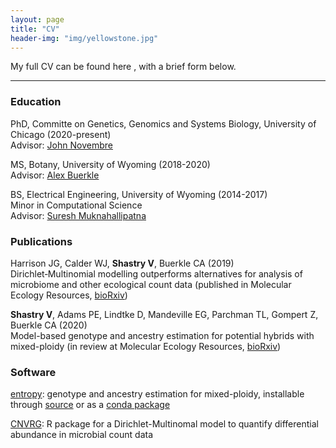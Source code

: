 ```yaml
---
layout: page
title: "CV"
header-img: "img/yellowstone.jpg"
---
```


My full CV can be found here <a href="/docs/CV_vshastry-2.pdf" target="_blank"><i class="fa fa-file-text fa-md"></i></a>, with a brief form below.   

___

### Education  

PhD, Committe on Genetics, Genomics and Systems Biology, University of Chicago (2020-present)  
Advisor: [John Novembre](http://jnpopgen.org)  

MS, Botany, University of Wyoming (2018-2020)  
Advisor: [Alex Buerkle](http://uwyo.edu/buerkle)

BS, Electrical Engineering, University of Wyoming (2014-2017)  
Minor in Computational Science  
Advisor: [Suresh Muknahallipatna](http://www.uwyo.edu/electrical/faculty-staff/suresh-muknahallipatna/)

### Publications

Harrison JG, Calder WJ, __Shastry V__, Buerkle CA (2019)  
Dirichlet‐Multinomial modelling outperforms alternatives for analysis of microbiome and other ecological count data (published in Molecular Ecology Resources, [bioRxiv](https://www.biorxiv.org/content/10.1101/711317v3))

__Shastry V__, Adams PE, Lindtke D, Mandeville EG, Parchman TL, Gompert Z, Buerkle CA (2020)  
Model-based genotype and ancestry estimation for potential hybrids with mixed-ploidy (in review at Molecular Ecology Resources, [bioRxiv](https://www.biorxiv.org/content/10.1101/2020.07.31.231514v1))

### Software

[entropy](https://bitbucket.org/buerklelab/mixedploidy-entropy/src/master/): genotype and ancestry estimation for mixed-ploidy, installable through [source](https://bitbucket.org/buerklelab/mixedploidy-entropy/src/master/) or as a [conda package](https://anaconda.org/bioconda/popgen-entropy)

[CNVRG](https://rdrr.io/github/JHarrisonEcoEvo/CNVRG/): R package for a Dirichlet-Multinomal model to quantify differential abundance in microbial count data
